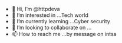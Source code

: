 - 👋 Hi, I’m @httpdeva
- 👀 I’m interested in ...Tech world 
- 🌱 I’m currently learning ...Cyber security 
- 💞️ I’m looking to collaborate on ...
- 📫 How to reach me ...by message on intsa 

<!---
httpdeva/httpdeva is a ✨ special ✨ repository because its `README.md` (this file) appears on your GitHub profile.
You can click the Preview link to take a look at your changes.
--->
